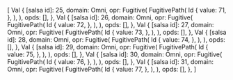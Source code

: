 [
    Val {
        [salsa id]: 25,
        domain: Omni,
        opr: Fugitive(
            FugitivePath(
                Id {
                    value: 71,
                },
            ),
        ),
        opds: [],
    },
    Val {
        [salsa id]: 26,
        domain: Omni,
        opr: Fugitive(
            FugitivePath(
                Id {
                    value: 72,
                },
            ),
        ),
        opds: [],
    },
    Val {
        [salsa id]: 27,
        domain: Omni,
        opr: Fugitive(
            FugitivePath(
                Id {
                    value: 73,
                },
            ),
        ),
        opds: [],
    },
    Val {
        [salsa id]: 28,
        domain: Omni,
        opr: Fugitive(
            FugitivePath(
                Id {
                    value: 74,
                },
            ),
        ),
        opds: [],
    },
    Val {
        [salsa id]: 29,
        domain: Omni,
        opr: Fugitive(
            FugitivePath(
                Id {
                    value: 75,
                },
            ),
        ),
        opds: [],
    },
    Val {
        [salsa id]: 30,
        domain: Omni,
        opr: Fugitive(
            FugitivePath(
                Id {
                    value: 76,
                },
            ),
        ),
        opds: [],
    },
    Val {
        [salsa id]: 31,
        domain: Omni,
        opr: Fugitive(
            FugitivePath(
                Id {
                    value: 77,
                },
            ),
        ),
        opds: [],
    },
]